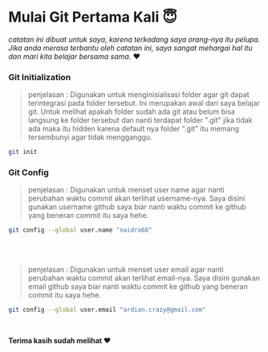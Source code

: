 # Mulai Git Pertama Kali :innocent:


*catatan ini dibuat untuk saya, karena terkadang saya orang-nya itu pelupa. Jika anda merasa terbantu oleh catatan ini, saya sangat mehargai hal itu dan mari kita belajar bersama sama.* :heart:


### Git Initialization

> penjelasan : Digunakan untuk menginisialisasi folder agar git dapat terintegrasi pada folder tersebut. Ini merupakan awal dari saya belajar git. Untuk melihat apakah folder sudah ada git atau belum bisa langsung ke folder tersebut dan nanti terdapat folder ".git" jika tidak ada maka itu hidden karena default nya folder ".git" itu memang tersembunyi agar tidak mengganggu.

```bash
git init
```


### Git Config

> penjelasan : Digunakan untuk menset user name agar nanti perubahan waktu commit akan terlihat username-nya. Saya disini gunakan username github saya biar nanti waktu commit ke github yang beneran commit itu saya hehe.

```bash
git config --global user.name "naidra68"
```

<br><br>

> penjelasan : Digunakan untuk menset user email agar nanti perubahan waktu commit akan terlihat email-nya. Saya disini gunakan email github saya biar nanti waktu commit ke github yang beneran commit itu saya hehe.

```bash
git config --global user.email "ardian.crazy@gmail.com"
```

<br>

**Terima kasih sudah melihat :heart:**